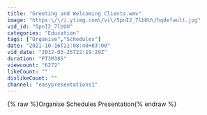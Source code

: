```yaml
---
title: "Greeting and Welcoming Clients.wmv"
image: "https:\/\/i.ytimg.com\/vi\/5pnI2_7lbUU\/hqdefault.jpg"
vid_id: "5pnI2_7lbUU"
categories: "Education"
tags: ["Organise","Schedules"]
date: "2021-10-16T21:08:40+03:00"
vid_date: "2012-03-25T22:19:29Z"
duration: "PT3M38S"
viewcount: "6272"
likeCount: ""
dislikeCount: ""
channel: "easypresentations1"
---
```

{% raw %}Organise Schedules Presentation{% endraw %}
